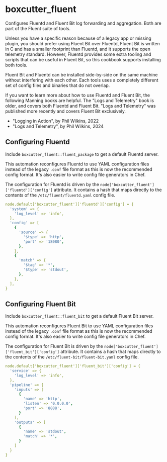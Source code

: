 # boxcutter_fluent

Configures Fluentd and Fluent Bit log forwarding and aggregation. Both are
part of the Fluent suite of tools.

Unless you have a specific reason because of a legacy app or missing plugin,
you should prefer using Fluent Bit over Fluentd, Fluent Bit is written in C
and has a smaller footprint than Fluentd, and it supports the open telemetry
standard. However, Fluentd provides some extra tooling and scripts that can
be useful in Fluent Bit, so this cookbook supports installing both tools.

Fluent Bit and Fluentd can be installed side-by-side on the same machine
without interfering with each other. Each tools uses a completely different
set of config files and binaries that do not overlap.

If you want to learn more about how to use Fluentd and Fluent Bit, the
following Manning books are helpful. The "Logs and Telemetry" book is older,
and covers both Fluentd and Fluent Bit. "Logs and Telemetry" was published
more recently and covers Fluent Bit exclusively.

- "Logging in Action", by Phil Wilkins, 2022
- "Logs and Telemetry", by Phil Wilkins, 2024

## Configuring Fluentd

Include `boxcutter_fluent::fluent_package` to get a default Fluentd server.

This automation reconfigures Fluentd to use YAML configuration files instead
of the legacy `.conf` file format as this is now the recommended config
format. It's also easier to write config file generators in Chef.

The configuration for Fluentd is driven by the
`node['boxcutter_fluent']['fluentd']['config']` attribute. It contains a
hash that maps directly to the contents of the `/etc/fluent/fluentd.yaml`
config file.

```yaml
node.default['boxcutter_fluent']['fluentd']['config'] = {
  'system' => {
    'log_level' => 'info',
  },
  'config' => [
    {
      'source' => {
        '$type' => 'http',
        'port' => '18080',
      },
    },
    {
      'match' => {
        '$tag' => '*',
        '$type' => 'stdout',
      },
    },
  ],
}
```

## Configuring Fluent Bit

Include `boxcutter_fluent::fluent_bit` to get a default Fluent Bit server.

This automation reconfigures Fluent Bit to use YAML configuration files instead
of the legacy `.conf` file format as this is now the recommended config
format. It's also easier to write config file generators in Chef.

The configuration for Fluent Bit is driven by the
`node['boxcutter_fluent']['fluent_bit']['config']` attribute. It contains a
hash that maps directly to the contents of the `/etc/fluent-bit/fluent-bit.yaml`
config file.

```yaml
node.default['boxcutter_fluent']['fluent_bit']['config'] = {
  'service' => {
    'log_level' => 'info',
  },
  'pipeline' => {
    'inputs' => [
      {
        'name' => 'http',
        'listen' => '0.0.0.0',
        'port' => '8888',
      }
    ],
    'outputs' => [
      {
        'name' => 'stdout',
        'match' => '*',
      }
    ]
  }
}
```
